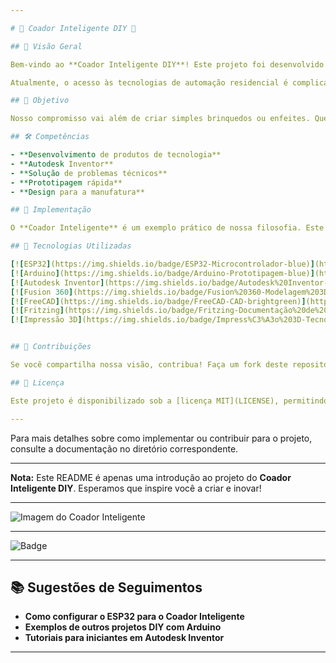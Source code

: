 ```yaml
---

# 🌟 Coador Inteligente DIY 🌟

## 📜 Visão Geral

Bem-vindo ao **Coador Inteligente DIY**! Este projeto foi desenvolvido para conectar o universo maker com aqueles que compartilham o desejo de criar suas próprias soluções tecnológicas. Queremos desmistificar tecnologias avançadas, como ESP32 ou Arduino, tornando-as acessíveis para todos.

Atualmente, o acesso às tecnologias de automação residencial é complicado devido à sua complexidade e custos elevados. Acreditamos que, capacitando as pessoas com ferramentas maker intuitivas, podemos tornar a tecnologia mais acessível e prática para o dia a dia.

## 🎯 Objetivo

Nosso compromisso vai além de criar simples brinquedos ou enfeites. Queremos mostrar que as ferramentas maker podem resolver problemas reais do cotidiano. Esta abordagem é a maneira mais inteligente de posicionar nossos produtos.

## 🛠️ Competências

- **Desenvolvimento de produtos de tecnologia**
- **Autodesk Inventor**
- **Solução de problemas técnicos**
- **Prototipagem rápida**
- **Design para a manufatura**

## 🚀 Implementação

O **Coador Inteligente** é um exemplo prático de nossa filosofia. Este projeto foi desenvolvido com base em nossas competências em desenvolvimento de produtos de tecnologia, utilizando ferramentas como Autodesk Inventor para design e prototipagem rápida para testar e iterar nossas soluções.

## 🔧 Tecnologias Utilizadas

[![ESP32](https://img.shields.io/badge/ESP32-Microcontrolador-blue)](https://www.espressif.com/en/products/socs/esp32)
[![Arduino](https://img.shields.io/badge/Arduino-Prototipagem-blue)](https://www.arduino.cc/)
[![Autodesk Inventor](https://img.shields.io/badge/Autodesk%20Inventor-CAD-orange)](https://www.autodesk.com/products/inventor/overview)
[![Fusion 360](https://img.shields.io/badge/Fusion%20360-Modelagem%203D-orange)](https://www.autodesk.com/products/fusion-360/overview)
[![FreeCAD](https://img.shields.io/badge/FreeCAD-CAD-brightgreen)](https://www.freecadweb.org/)
[![Fritzing](https://img.shields.io/badge/Fritzing-Documentação%20de%20Circuitos-red)](https://fritzing.org/)
[![Impressão 3D](https://img.shields.io/badge/Impress%C3%A3o%203D-Tecnologia-green)](https://www.simplify3d.com/)


## 🤝 Contribuições

Se você compartilha nossa visão, contribua! Faça um fork deste repositório, implemente melhorias ou proponha novas ideias. As possibilidades são empolgantes quando aplicamos a mentalidade DIY em áreas como a inteligência residencial.

## 📄 Licença

Este projeto é disponibilizado sob a [licença MIT](LICENSE), permitindo uso e modificação do código, desde que os devidos créditos sejam dados e as mesmas permissões sejam concedidas aos projetos derivados.

---
```


Para mais detalhes sobre como implementar ou contribuir para o projeto, consulte a documentação no diretório correspondente.

---

**Nota:** Este README é apenas uma introdução ao projeto do **Coador Inteligente DIY**. Esperamos que inspire você a criar e inovar!

---

![Imagem do Coador Inteligente](https://media.licdn.com/dms/image/D4D2DAQHQu2cAmYs8Zg/profile-treasury-image-shrink_1280_1280/0/1695137315675?e=1717365600&v=beta&t=PneUt3q0nJLLH7rNBnOGhqy8-hMJkkOvQ2G1Rv5mv1k)

---

![Badge](https://img.shields.io/badge/Projeto-Maker-blue)

---

## 📚 Sugestões de Seguimentos

- **Como configurar o ESP32 para o Coador Inteligente**
- **Exemplos de outros projetos DIY com Arduino**
- **Tutoriais para iniciantes em Autodesk Inventor**

---

